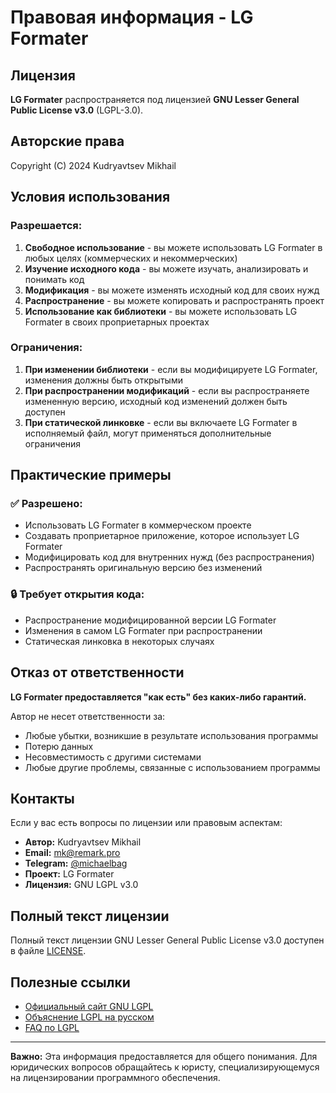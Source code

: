 # Правовая информация - LG Formater

## Лицензия

**LG Formater** распространяется под лицензией **GNU Lesser General Public License v3.0** (LGPL-3.0).

## Авторские права

Copyright (C) 2024 Kudryavtsev Mikhail

## Условия использования

### Разрешается:

1. **Свободное использование** - вы можете использовать LG Formater в любых целях (коммерческих и некоммерческих)
2. **Изучение исходного кода** - вы можете изучать, анализировать и понимать код
3. **Модификация** - вы можете изменять исходный код для своих нужд
4. **Распространение** - вы можете копировать и распространять проект
5. **Использование как библиотеки** - вы можете использовать LG Formater в своих проприетарных проектах

### Ограничения:

1. **При изменении библиотеки** - если вы модифицируете LG Formater, изменения должны быть открытыми
2. **При распространении модификаций** - если вы распространяете измененную версию, исходный код изменений должен быть доступен
3. **При статической линковке** - если вы включаете LG Formater в исполняемый файл, могут применяться дополнительные ограничения

## Практические примеры

### ✅ Разрешено:

- Использовать LG Formater в коммерческом проекте
- Создавать проприетарное приложение, которое использует LG Formater
- Модифицировать код для внутренних нужд (без распространения)
- Распространять оригинальную версию без изменений

### 🔒 Требует открытия кода:

- Распространение модифицированной версии LG Formater
- Изменения в самом LG Formater при распространении
- Статическая линковка в некоторых случаях

## Отказ от ответственности

**LG Formater предоставляется "как есть" без каких-либо гарантий.**

Автор не несет ответственности за:
- Любые убытки, возникшие в результате использования программы
- Потерю данных
- Несовместимость с другими системами
- Любые другие проблемы, связанные с использованием программы

## Контакты

Если у вас есть вопросы по лицензии или правовым аспектам:

- **Автор:** Kudryavtsev Mikhail
- **Email:** mk@remark.pro
- **Telegram:** [@michaelbag](https://t.me/michaelbag)
- **Проект:** LG Formater
- **Лицензия:** GNU LGPL v3.0

## Полный текст лицензии

Полный текст лицензии GNU Lesser General Public License v3.0 доступен в файле [LICENSE](LICENSE).

## Полезные ссылки

- [Официальный сайт GNU LGPL](https://www.gnu.org/licenses/lgpl-3.0.html)
- [Объяснение LGPL на русском](https://ru.wikipedia.org/wiki/GNU_Lesser_General_Public_License)
- [FAQ по LGPL](https://www.gnu.org/licenses/gpl-faq.html)

---

**Важно:** Эта информация предоставляется для общего понимания. Для юридических вопросов обращайтесь к юристу, специализирующемуся на лицензировании программного обеспечения.
